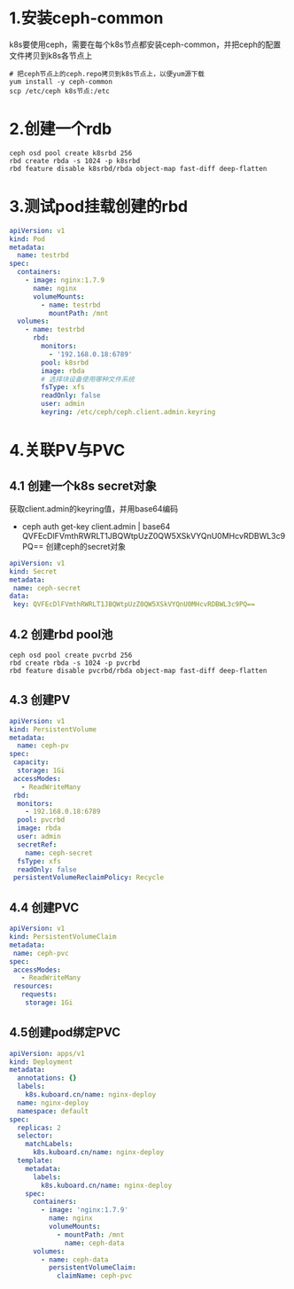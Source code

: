 # 1.安装ceph-common
k8s要使用ceph，需要在每个k8s节点都安装ceph-common，并把ceph的配置文件拷贝到k8s各节点上
```shell
# 把ceph节点上的ceph.repo拷贝到k8s节点上，以便yum源下载
yum install -y ceph-common 
scp /etc/ceph k8s节点:/etc
```
# 2.创建一个rdb
```shell
ceph osd pool create k8srbd 256
rbd create rbda -s 1024 -p k8srbd
rbd feature disable k8srbd/rbda object-map fast-diff deep-flatten
```
# 3.测试pod挂载创建的rbd
```yaml
apiVersion: v1
kind: Pod
metadata:
  name: testrbd
spec:
  containers: 
    - image: nginx:1.7.9
      name: nginx
      volumeMounts: 
        - name: testrbd
          mountPath: /mnt
  volumes: 
    - name: testrbd
      rbd: 
        monitors:
          - '192.168.0.18:6789'
        pool: k8srbd
        image: rbda
        # 选择块设备使用哪种文件系统
        fsType: xfs
        readOnly: false
        user: admin
        keyring: /etc/ceph/ceph.client.admin.keyring
```

# 4.关联PV与PVC
## 4.1 创建一个k8s secret对象
获取client.admin的keyring值，并用base64编码
* ceph auth get-key client.admin | base64
QVFEcDlFVmthRWRLT1JBQWtpUzZ0QW5XSkVYQnU0MHcvRDBWL3c9PQ== 
创建ceph的secret对象
```yaml
apiVersion: v1
kind: Secret
metadata: 
 name: ceph-secret
data:
 key: QVFEcDlFVmthRWRLT1JBQWtpUzZ0QW5XSkVYQnU0MHcvRDBWL3c9PQ==
```
## 4.2 创建rbd pool池
```shell
ceph osd pool create pvcrbd 256
rbd create rbda -s 1024 -p pvcrbd
rbd feature disable pvcrbd/rbda object-map fast-diff deep-flatten
```
## 4.3 创建PV
```yaml
apiVersion: v1
kind: PersistentVolume
metadata: 
  name: ceph-pv
spec: 
 capacity: 
  storage: 1Gi
 accessModes:
   - ReadWriteMany
 rbd:
  monitors:
    - 192.168.0.18:6789
  pool: pvcrbd
  image: rbda
  user: admin
  secretRef: 
    name: ceph-secret
  fsType: xfs
  readOnly: false
 persistentVolumeReclaimPolicy: Recycle
```
## 4.4 创建PVC
```yaml
apiVersion: v1
kind: PersistentVolumeClaim
metadata:
 name: ceph-pvc
spec:
 accessModes:
   - ReadWriteMany
 resources:
   requests:
    storage: 1Gi
```
## 4.5创建pod绑定PVC
```yaml
apiVersion: apps/v1
kind: Deployment
metadata:
  annotations: {}
  labels:
    k8s.kuboard.cn/name: nginx-deploy
  name: nginx-deploy
  namespace: default
spec:
  replicas: 2
  selector:
    matchLabels:
      k8s.kuboard.cn/name: nginx-deploy
  template:
    metadata:
      labels:
        k8s.kuboard.cn/name: nginx-deploy
    spec:
      containers:
        - image: 'nginx:1.7.9'
          name: nginx
          volumeMounts:
            - mountPath: /mnt
              name: ceph-data
      volumes:
        - name: ceph-data
          persistentVolumeClaim:
            claimName: ceph-pvc
```